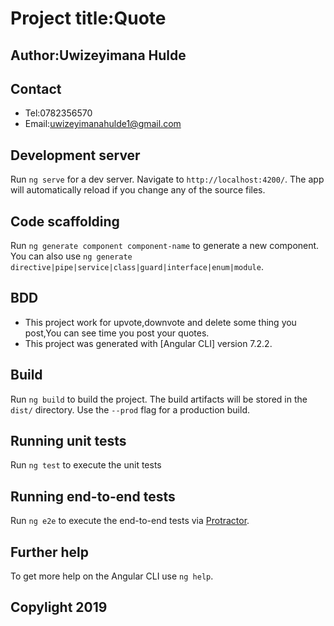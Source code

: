 # Project title:Quote

## Author:Uwizeyimana Hulde

## Contact
* Tel:0782356570
* Email:uwizeyimanahulde1@gmail.com

## Development server
Run `ng serve` for a dev server. Navigate to `http://localhost:4200/`. The app will automatically reload if you change any of the source files.

## Code scaffolding
Run `ng generate component component-name` to generate a new component. You can also use `ng generate directive|pipe|service|class|guard|interface|enum|module`.

## BDD
* This project work for upvote,downvote and delete some thing you post,You can see time you post your quotes.
* This project was generated with [Angular CLI] version 7.2.2.

## Build
Run `ng build` to build the project. The build artifacts will be stored in the `dist/` directory. Use the `--prod` flag for a production build.

## Running unit tests
Run `ng test` to execute the unit tests

## Running end-to-end tests
Run `ng e2e` to execute the end-to-end tests via [Protractor](http://www.protractortest.org/).

## Further help
To get more help on the Angular CLI use `ng help`.

## Copylight 2019
